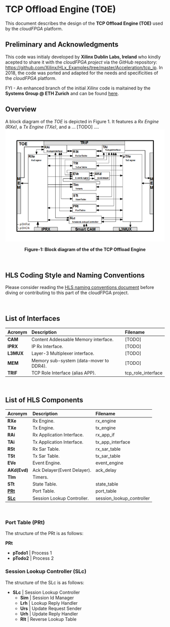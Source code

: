 # TCP Offload Engine (TOE)
This document describes the design of the **TCP Offload Engine (TOE)** used by the *cloudFPGA* platform.

## Preliminary and Acknowledgments
This code was initialy developed by **Xilinx Dublin Labs, Ireland** who kindly acepted to share it with the *cloudFPGA project* via the *GitHub* repository: https://github.com/Xilinx/HLx_Examples/tree/master/Acceleration/tcp_ip. In 2018, the code was ported and adapted for the needs and specificities of the *cloudFPGA* platform.

FYI - An enhanced branch of the initial *Xilinx* code is maitained by the **Systems Group @ ETH Zurich** and can be found [here](https://github.com/fpgasystems/fpga-network-stack).    

## Overview
A block diagram of the *TOE* is depicted in Figure 1. It features a *Rx Engine (RXe)*, a *Tx Engine (TXe)*, and a ... [TODO] ....
![Block diagram of the TOE](../internal/shell/images/Fig-TOE-Structure.bmp#center)
<p align="center"><b>Figure-1: Block diagram of the of the TCP Offload Engine</b></p>
<br>

## HLS Coding Style and Naming Conventions 
Please consider reading the [HLS naming conventions document](./hls-naming-conventions.md) before diving or contributing to this part of the cloudFPGA project. 

<br>

## List of Interfaces

| Acronym         | Description                                           | Filename
|:----------------|:------------------------------------------------------|:--------------
| **CAM**         | Content Addessable Memory interface.                  | [TODO]
| **IPRX**        | IP Rx Interface.                                      | [TODO]
| **L3MUX**       | Layer-3 Multiplexer interface.                        | [TODO]
| **MEM**         | Memory sub-system (data-mover to DDR4).               | [TODO]
| **TRIF**        | TCP Role Interface (alias APP).                       | tcp_role_interface

<br>

## List of HLS Components

| Acronym         | Description                                           | Filename
|:----------------|:------------------------------------------------------|:--------------
| **RXe**         | Rx Engine.                                            | rx_engine
| **TXe**         | Tx Engine.                                            | tx_engine
| **RAi**         | Rx Application Interface.                             | rx_app_if
| **TAi**         | Tx Application Interface.                             | tx_app_interface
| **RSt**         | Rx Sar Table.                                         | rx_sar_table
| **TSt**         | Tx Sar Table.                                         | tx_sar_table
| **EVe**         | Event Engine.                                         | event_engine
| **AKd(Evd)**    | Ack Delayer(Event Delayer).                           | ack_delay
| **TIm**         | Timers.                                               | 
| **STt**         | State Table.                                          | state_table
| **[PRt](#prt)**         | Port Table.                                           | port_table
| **[SLc](#slc)**         | Session Lookup Controller.                            | session_lookup_controller

<br>

### <a name="prt"></a>Port Table (PRt)

The structure of the PRt is as follows:

**PRt**
- **pTodo1** | Process 1
- **pTodo2** | Process 2

### <a name="slc"></a>Session Lookup Controller (SLc)

The structure of the SLc is as follows:

- **SLc** | Session Lookup Controller
  - **Sim** | Session Id Manager
  - **Lrh** | Lookup Reply Handler
  - **Urs** | Update Request Sender
  - **Urh** | Update Reply Handler
  - **Rlt** | Reverse Lookup Table

